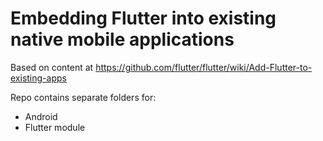 # Embedding Flutter into existing native mobile applications

Based on content at https://github.com/flutter/flutter/wiki/Add-Flutter-to-existing-apps

Repo contains separate folders for:
- Android 
- Flutter module
